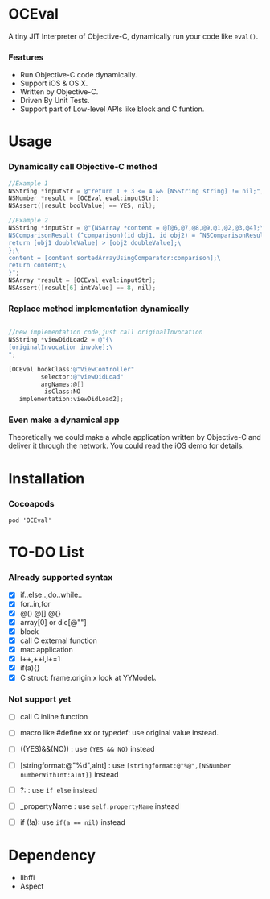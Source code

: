 # OCEval

A tiny JIT Interpreter of Objective-C, dynamically run your code like `eval()`.

### Features

- Run Objective-C code dynamically.
- Support iOS & OS X.
- Written by Objective-C.
- Driven By Unit Tests.
- Support part of Low-level APIs like block and C funtion.

# Usage

### Dynamically call Objective-C method
```Objective-C
//Example 1
NSString *inputStr = @"return 1 + 3 <= 4 && [NSString string] != nil;";
NSNumber *result = [OCEval eval:inputStr];
NSAssert([result boolValue] == YES, nil);
```
```Objective-C
//Example 2
NSString *inputStr = @"{NSArray *content = @[@6,@7,@8,@9,@1,@2,@3,@4];\
NSComparisonResult (^comparison)(id obj1, id obj2) = ^NSComparisonResult(id  _Nonnull obj1, id  _Nonnull obj2) {\
return [obj1 doubleValue] > [obj2 doubleValue];\
};\
content = [content sortedArrayUsingComparator:comparison];\
return content;\
}";
NSArray *result = [OCEval eval:inputStr];
NSAssert([result[6] intValue] == 8, nil);
```

### Replace method implementation dynamically

```Objective-C

//new implementation code,just call originalInvocation
NSString *viewDidLoad2 = @"{\
[originalInvocation invoke];\
";

[OCEval hookClass:@"ViewController"
         selector:@"viewDidLoad"
         argNames:@[]
          isClass:NO
   implementation:viewDidLoad2];
```

### Even make a dynamical app

 Theoretically we could make a whole application written by Objective-C and deliver it through the network. You could read the iOS demo for details.

# Installation

### Cocoapods

```
pod 'OCEval'
```

# TO-DO List

### Already supported syntax

* [x] if..else..,do..while..
* [x] for..in,for
* [x] @() @[] @{}
* [x] array[0] or dic[@""]
* [x] block
* [x] call C external function
* [x] mac application
* [x] i++,++i,i+=1
* [x] if(a){}
* [x] C struct: frame.origin.x  look at YYModel。

### Not support yet

* [ ] call C inline function
* [ ] macro like #define xx or typedef: use original value instead.
* [ ] ((YES)&&(NO)) : use `(YES && NO)` instead
* [ ] [stringformat:@"%d",aInt] : use `[stringformat:@"%@",[NSNumber numberWithInt:aInt]]` instead
* [ ] ?:   :  use `if else` instead
* [ ] _propertyName :  use `self.propertyName` instead
* [ ] if (!a): use `if(a == nil)` instead


# Dependency

- libffi
- Aspect
